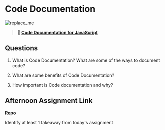 # Code Documentation

![replace_me](https://codeworks.blob.core.windows.net/public/assets/img/illustrations/placeholder.svg)

> **📖 [Code Documentation for JavaScript](https://codeworksacademy.com/fs-student-guide/resources/wk7/02-JSDocs)**

## Questions

1. What is Code Documentation? What are some of the ways to document code?

2. What are some benefits of Code Documentation?

3. How important is Code documentation and why?

## Afternoon Assignment Link

**[Repo](https://github.com/owennwoodward/<ASSIGNMENT_REPO>)**

Identify at least 1 takeaway from today's assignment
